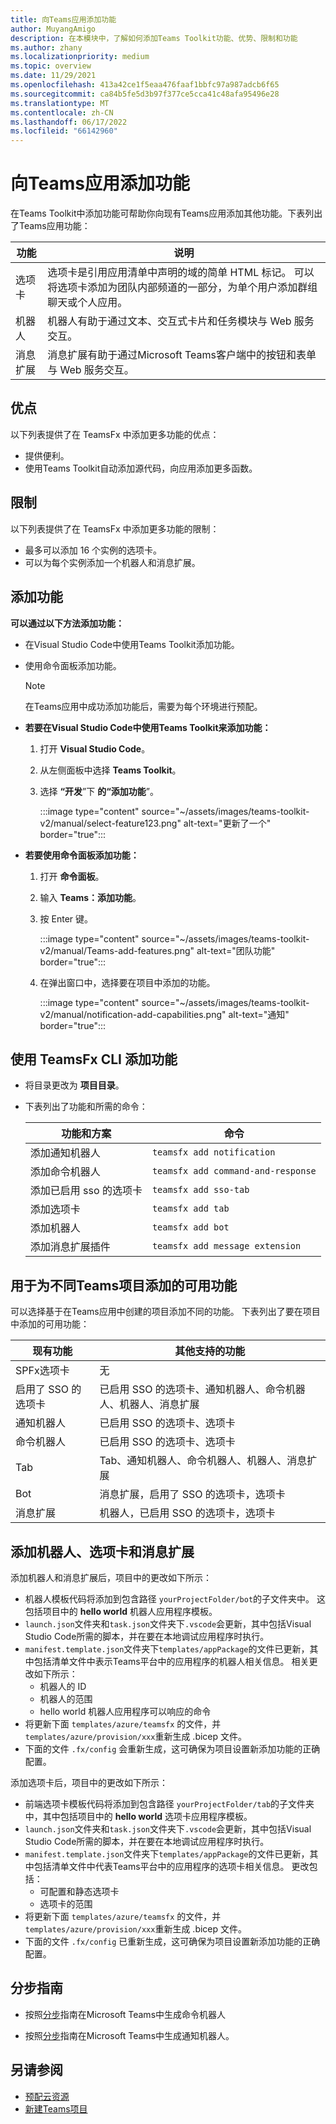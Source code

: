 ```yaml
---
title: 向Teams应用添加功能
author: MuyangAmigo
description: 在本模块中，了解如何添加Teams Toolkit功能、优势、限制和功能
ms.author: zhany
ms.localizationpriority: medium
ms.topic: overview
ms.date: 11/29/2021
ms.openlocfilehash: 413a42ce1f5eaa476faaf1bbfc97a987adcb6f65
ms.sourcegitcommit: ca84b5fe5d3b97f377ce5cca41c48afa95496e28
ms.translationtype: MT
ms.contentlocale: zh-CN
ms.lasthandoff: 06/17/2022
ms.locfileid: "66142960"
---
```

# <a name="add-capabilities-to-teams-apps"></a>向Teams应用添加功能

在Teams Toolkit中添加功能可帮助你向现有Teams应用添加其他功能。下表列出了Teams应用功能：

|**功能**|**说明**|
|--------|-------------|
| 选项卡 |  选项卡是引用应用清单中声明的域的简单 HTML 标记。 可以将选项卡添加为团队内部频道的一部分，为单个用户添加群组聊天或个人应用。|
| 机器人 |  机器人有助于通过文本、交互式卡片和任务模块与 Web 服务交互。|
| 消息扩展 | 消息扩展有助于通过Microsoft Teams客户端中的按钮和表单与 Web 服务交互。|

## <a name="advantages"></a>优点

以下列表提供了在 TeamsFx 中添加更多功能的优点：

* 提供便利。
* 使用Teams Toolkit自动添加源代码，向应用添加更多函数。

## <a name="limitations"></a>限制

以下列表提供了在 TeamsFx 中添加更多功能的限制：

* 最多可以添加 16 个实例的选项卡。
* 可以为每个实例添加一个机器人和消息扩展。

## <a name="add-capabilities"></a>添加功能

**可以通过以下方法添加功能：**

* 在Visual Studio Code中使用Teams Toolkit添加功能。
* 使用命令面板添加功能。

  > [!Note]
  > 在Teams应用中成功添加功能后，需要为每个环境进行预配。

* **若要在Visual Studio Code中使用Teams Toolkit来添加功能：**

   1. 打开 **Visual Studio Code**。
   1. 从左侧面板中选择 **Teams Toolkit**。
   1. 选择 **“开发**”下 **的“添加功能**”。

       :::image type="content" source="~/assets/images/teams-toolkit-v2/manual/select-feature123.png" alt-text="更新了一个" border="true":::

* **若要使用命令面板添加功能：**

   1. 打开 **命令面板**。
   1. 输入 **Teams：添加功能**。
   1. 按 Enter 键。

       :::image type="content" source="~/assets/images/teams-toolkit-v2/manual/Teams-add-features.png" alt-text="团队功能" border="true":::

   1. 在弹出窗口中，选择要在项目中添加的功能。

       :::image type="content" source="~/assets/images/teams-toolkit-v2/manual/notification-add-capabilities.png" alt-text="通知" border="true":::

## <a name="add-capabilities-using-teamsfx-cli"></a>使用 TeamsFx CLI 添加功能

* 将目录更改为 **项目目录**。
* 下表列出了功能和所需的命令：

  |功能和方案| 命令|
  |-----------------------|----------|
  |添加通知机器人 |`teamsfx add notification`|
  |添加命令机器人 |`teamsfx add command-and-response`|
  |添加已启用 sso 的选项卡 |`teamsfx add sso-tab`|
  |添加选项卡 |`teamsfx add tab`|
  |添加机器人 |`teamsfx add bot`|
  |添加消息扩展插件 |`teamsfx add message extension`|

## <a name="available-capabilities-to-add-for-different-teams-project"></a>用于为不同Teams项目添加的可用功能

可以选择基于在Teams应用中创建的项目添加不同的功能。
下表列出了要在项目中添加的可用功能：

|现有功能|其他支持的功能|
|--------------------|--------------------|
|SPFx选项卡 |无|
|启用了 SSO 的选项卡 |已启用 SSO 的选项卡、通知机器人、命令机器人、机器人、消息扩展|
|通知机器人 |已启用 SSO 的选项卡、选项卡|
|命令机器人 |已启用 SSO 的选项卡、选项卡|
|Tab |Tab、通知机器人、命令机器人、机器人、消息扩展|
|Bot |消息扩展，启用了 SSO 的选项卡，选项卡|
|消息扩展 |机器人，已启用 SSO 的选项卡，选项卡 |

## <a name="add-bot-tab-and-message-extension"></a>添加机器人、选项卡和消息扩展

添加机器人和消息扩展后，项目中的更改如下所示：

* 机器人模板代码将添加到包含路径 `yourProjectFolder/bot`的子文件夹中。 这包括项目中的 **hello world** 机器人应用程序模板。
* `launch.json`文件夹和`task.json`文件夹下`.vscode`会更新，其中包括Visual Studio Code所需的脚本，并在要在本地调试应用程序时执行。
* `manifest.template.json`文件夹下`templates/appPackage`的文件已更新，其中包括清单文件中表示Teams平台中的应用程序的机器人相关信息。 相关更改如下所示：
  * 机器人的 ID
  * 机器人的范围
  * hello world 机器人应用程序可以响应的命令
* 将更新下面 `templates/azure/teamsfx` 的文件，并 `templates/azure/provision/xxx`重新生成 .bicep 文件。
* 下面的文件 `.fx/config` 会重新生成，这可确保为项目设置新添加功能的正确配置。

添加选项卡后，项目中的更改如下所示：

* 前端选项卡模板代码将添加到包含路径 `yourProjectFolder/tab`的子文件夹中，其中包括项目中的 **hello world** 选项卡应用程序模板。
* `launch.json`文件夹和`task.json`文件夹下`.vscode`会更新，其中包括Visual Studio Code所需的脚本，并在要在本地调试应用程序时执行。
* `manifest.template.json`文件夹下`templates/appPackage`的文件已更新，其中包括清单文件中代表Teams平台中的应用程序的选项卡相关信息。 更改包括：
  * 可配置和静态选项卡
  * 选项卡的范围
* 将更新下面 `templates/azure/teamsfx` 的文件，并 `templates/azure/provision/xxx`重新生成 .bicep 文件。
* 下面的文件 `.fx/config` 已重新生成，这可确保为项目设置新添加功能的正确配置。

## <a name="step-by-step-guide"></a>分步指南

* 按照[分步](../sbs-gs-commandbot.yml)指南在Microsoft Teams中生成命令机器人

* 按照[分步](../sbs-gs-notificationbot.yml)指南在Microsoft Teams中生成通知机器人。

## <a name="see-also"></a>另请参阅

* [预配云资源](provision.md)
* [新建Teams项目](create-new-project.md)
